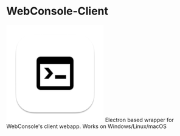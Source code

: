 # WebConsole-Client

![WebConsole-Client icon](repoicon.png)
Electron based wrapper for WebConsole's client webapp. Works on Windows/Linux/macOS